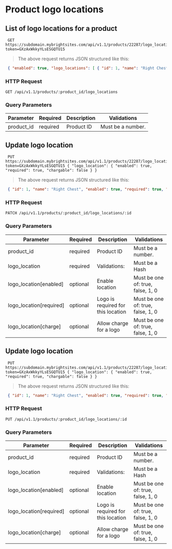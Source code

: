 #  Product logo locations 

## List of logo locations for a product

```shell
 GET https://subdomain.mybrightsites.com/api/v1.1/products/22287/logo_locations?token=GXzAxWkkyYLsESGQTU15 
```

> The above request returns JSON structured like this:

```json
 { "enabled": true, "logo_locations": [ { "id": 1, "name": "Right Chest", "enabled": true, "required": true, "chargable": true } ] } 
```

### HTTP Request

`GET /api/v1.1/products/:product_id/logo_locations`

### Query Parameters

Parameter | Required | Description | Validations
--------- | -------- | ----------- | -----------
product_id  |  required  | Product ID |  Must be a number. 


## Update logo location

```shell
 PUT https://subdomain.mybrightsites.com/api/v1.1/products/22287/logo_locations/1?token=GXzAxWkkyYLsESGQTU15 { "logo_location": { "enabled": true, "required": true, "chargable": false } } 
```

> The above request returns JSON structured like this:

```json
 { "id": 1, "name": "Right Chest", "enabled": true, "required": true, "chargable": false } 
```

### HTTP Request

`PATCH /api/v1.1/products/:product_id/logo_locations/:id`

### Query Parameters

Parameter | Required | Description | Validations
--------- | -------- | ----------- | -----------
product_id  |  required  | Product ID |  Must be a number. 
logo_location  |  required  | Validations: |  Must be a Hash 
logo_location[enabled]  |  optional  | Enable location |  Must be one of: true, false, 1, 0 
logo_location[required]  |  optional  | Logo is required for this location |  Must be one of: true, false, 1, 0 
logo_location[charge]  |  optional  | Allow charge for a logo |  Must be one of: true, false, 1, 0 


## Update logo location

```shell
 PUT https://subdomain.mybrightsites.com/api/v1.1/products/22287/logo_locations/1?token=GXzAxWkkyYLsESGQTU15 { "logo_location": { "enabled": true, "required": true, "chargable": false } } 
```

> The above request returns JSON structured like this:

```json
 { "id": 1, "name": "Right Chest", "enabled": true, "required": true, "chargable": false } 
```

### HTTP Request

`PUT /api/v1.1/products/:product_id/logo_locations/:id`

### Query Parameters

Parameter | Required | Description | Validations
--------- | -------- | ----------- | -----------
product_id  |  required  | Product ID |  Must be a number. 
logo_location  |  required  | Validations: |  Must be a Hash 
logo_location[enabled]  |  optional  | Enable location |  Must be one of: true, false, 1, 0 
logo_location[required]  |  optional  | Logo is required for this location |  Must be one of: true, false, 1, 0 
logo_location[charge]  |  optional  | Allow charge for a logo |  Must be one of: true, false, 1, 0 


